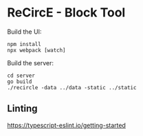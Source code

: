 # ReCircE - Block Tool

Build the UI:

```
npm install
npx webpack [watch]
```

Build the server:

```
cd server
go build
./recircle -data ../data -static ../static
```

## Linting

https://typescript-eslint.io/getting-started
